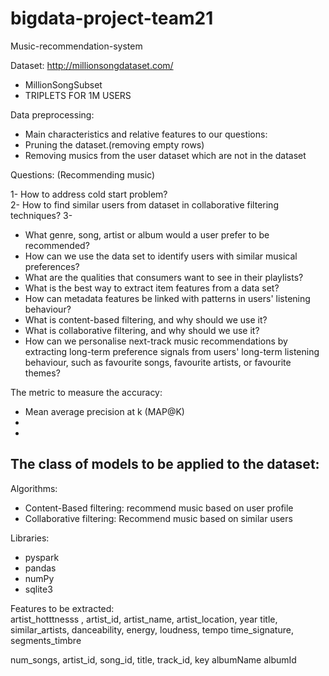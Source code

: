 # bigdata-project-team21
Music-recommendation-system

Dataset: http://millionsongdataset.com/
 - MillionSongSubset
 - TRIPLETS FOR 1M USERS
 
Data preprocessing: 
 - Main characteristics and relative features to our questions: 
 - Pruning the dataset.(removing empty rows)
 - Removing musics from the user dataset which are not in the dataset

Questions: (Recommending music)

 1- How to address cold start problem?  
 2- How to find similar users from dataset in collaborative filtering techniques?
 3- 
 
 
 
 
- What genre, song, artist or album would a user prefer to be recommended?
- How can we use the data set to identify users with similar musical preferences?
- What are the qualities that consumers want to see in their playlists?
- What is the best way to extract item features from a data set?
- How can metadata features be linked with patterns in users' listening behaviour?
- What is content-based filtering, and why should we use it?
- What is collaborative filtering, and why should we use it?
- How can we personalise next-track music recommendations by extracting long-term preference signals from users' long-term listening behaviour, such as favourite   songs, favourite artists, or favourite themes?

 
 


The metric to measure the accuracy: 
 - Mean average precision at k (MAP@K)
 - 
 - 

The class of models to be applied to the dataset:
 -





Algorithms:
  - Content-Based filtering: recommend music based on user profile 
  - Collaborative filtering: Recommend music based on similar users 

Libraries: 
 - pyspark 
 - pandas
 - numPy
 - sqlite3
 
Features to be extracted:  
  artist_hotttnesss ,
  artist_id, 
  artist_name, 
  artist_location, 
  year
  title, 
  similar_artists, 
  danceability, 
  energy, 
  loudness, 
  tempo
  time_signature, 
  segments_timbre

  num_songs, 
  artist_id,
  song_id, 
  title, 
  track_id, 
  key
  albumName 
  albumId

